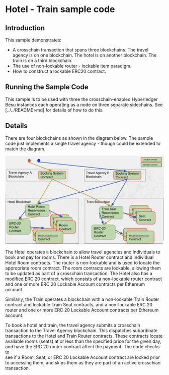 # Hotel - Train sample code

## Introduction
This sample demonstrates:
* A crosschain transaction that spans three blockchains. The travel
agency is on one blockchain. The hotel is on another blockchain. The
train is on a third blockchain.  
* The use of non-lockable router - lockable item paradigm.
* How to construct a lockable ERC20 contract. 

## Running the Sample Code

This sample is to be used with three the crosschain-enabled Hyperledger Besu instances
each operating as a node on three separate sidechains. See [../../README>md] 
for details of how to do this.  

## Details

There are four blockchains as shown in the diagram below. The sample code
just implements a single travel agency - though could be extended to match the diagram.

![Architecture Diagram](architecture.png)

The Hotel operates a blockchain to allow travel agencies and individuals 
to book and pay for rooms. There is a Hotel Router contract and individual 
Hotel Room contracts. The router is non-lockable and is used to locate the 
appropriate room contract. The room contracts are lockable, allowing them
to be updated as part of a crosschain transaction. The Hotel also has a modified ERC 20 contract, which consists of a non-lockable router
contract and one or more ERC 20 Lockable Account contracts per Ethereum account. 

Similarly, the Train operates a blockchain with a non-lockable Train Router
contract and lockable Train Seat contracts, and a non-lockable ERC 20 router 
and one or more ERC 20 Lockable Account contracts per Ethereum account.

To book a hotel and train, the travel agency submits a crosschain transaction
to the Travel Agency blockchain. This dispatches subordinate transactions
to the Hotel and Train Router contracts. These contracts locate available 
rooms (seats) at or less than the specified price for the given day, and
have the ERC 20 router contract affect the payment. The code checks to  
see if a Room, Seat, or ERC 20 Lockable  Account contract are locked 
prior to accessing them, and skips them as they are part of an active
crosschian transaction.


